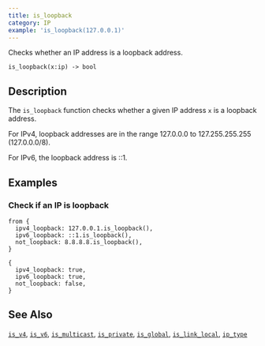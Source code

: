 ```yaml
---
title: is_loopback
category: IP
example: 'is_loopback(127.0.0.1)'
---
```


Checks whether an IP address is a loopback address.

```tql
is_loopback(x:ip) -> bool
```

## Description

The `is_loopback` function checks whether a given IP address `x` is a loopback
address.

For IPv4, loopback addresses are in the range 127.0.0.0 to 127.255.255.255
(127.0.0.0/8).

For IPv6, the loopback address is ::1.

## Examples

### Check if an IP is loopback

```tql
from {
  ipv4_loopback: 127.0.0.1.is_loopback(),
  ipv6_loopback: ::1.is_loopback(),
  not_loopback: 8.8.8.8.is_loopback(),
}
```

```tql
{
  ipv4_loopback: true,
  ipv6_loopback: true,
  not_loopback: false,
}
```

## See Also

[`is_v4`](/reference/functions/is_v4), [`is_v6`](/reference/functions/is_v6),
[`is_multicast`](/reference/functions/is_multicast),
[`is_private`](/reference/functions/is_private),
[`is_global`](/reference/functions/is_global),
[`is_link_local`](/reference/functions/is_link_local),
[`ip_type`](/reference/functions/ip_type)
